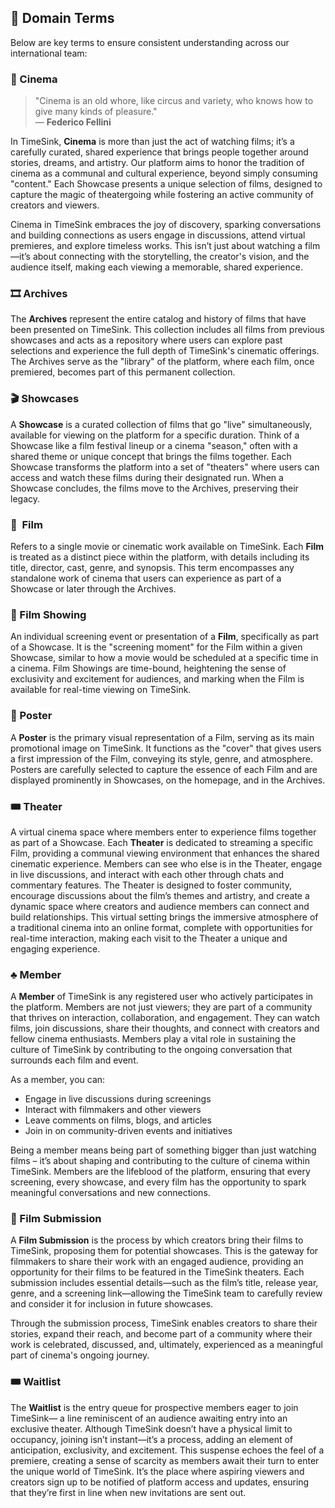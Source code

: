 ## 📖 Domain Terms

Below are key terms to ensure consistent understanding across our international team:

### 🎥 Cinema

> "Cinema is an old whore, like circus and variety, who knows how to give many kinds of pleasure."  
> — **Federico Fellini**

In TimeSink, **Cinema** is more than just the act of watching films; it’s a carefully curated, shared experience that brings people together around stories, dreams, and artistry. Our platform aims to honor the tradition of cinema as a communal and cultural experience, beyond simply consuming "content." Each Showcase presents a unique selection of films, designed to capture the magic of theatergoing while fostering an active community of creators and viewers.

Cinema in TimeSink embraces the joy of discovery, sparking conversations and building connections as users engage in discussions, attend virtual premieres, and explore timeless works. This isn’t just about watching a film—it’s about connecting with the storytelling, the creator's vision, and the audience itself, making each viewing a memorable, shared experience.

### 🎞 Archives

The **Archives** represent the entire catalog and history of films that have been presented on TimeSink. This collection includes all films from previous showcases and acts as a repository where users can explore past selections and experience the full depth of TimeSink's cinematic offerings. The Archives serve as the "library" of the platform, where each film, once premiered, becomes part of this permanent collection.

### 🎬 Showcases

A **Showcase** is a curated collection of films that go "live" simultaneously, available for viewing on the platform for a specific duration. Think of a Showcase like a film festival lineup or a cinema "season," often with a shared theme or unique concept that brings the films together. Each Showcase transforms the platform into a set of "theaters" where users can access and watch these films during their designated run. When a Showcase concludes, the films move to the Archives, preserving their legacy.

### 🎥 ️ Film

Refers to a single movie or cinematic work available on TimeSink. Each **Film** is treated as a distinct piece within the platform, with details including its title, director, cast, genre, and synopsis. This term encompasses any standalone work of cinema that users can experience as part of a Showcase or later through the Archives.

### 🍿 Film Showing

An individual screening event or presentation of a **Film**, specifically as part of a Showcase. It is the "screening moment" for the Film within a given Showcase, similar to how a movie would be scheduled at a specific time in a cinema. Film Showings are time-bound, heightening the sense of exclusivity and excitement for audiences, and marking when the Film is available for real-time viewing on TimeSink.

### 🎨 Poster

A **Poster** is the primary visual representation of a Film, serving as its main promotional image on TimeSink. It functions as the "cover" that gives users a first impression of the Film, conveying its style, genre, and atmosphere. Posters are carefully selected to capture the essence of each Film and are displayed prominently in Showcases, on the homepage, and in the Archives.

### 🎟️ Theater

A virtual cinema space where members enter to experience films together as part of a Showcase. Each **Theater** is dedicated to streaming a specific Film, providing a communal viewing environment that enhances the shared cinematic experience. Members can see who else is in the Theater, engage in live discussions, and interact with each other through chats and commentary features. The Theater is designed to foster community, encourage discussions about the film’s themes and artistry, and create a dynamic space where creators and audience members can connect and build relationships. This virtual setting brings the immersive atmosphere of a traditional cinema into an online format, complete with opportunities for real-time interaction, making each visit to the Theater a unique and engaging experience.

### ♣️ Member

A **Member** of TimeSink is any registered user who actively participates in the platform. Members are not just viewers; they are part of a community that thrives on interaction, collaboration, and engagement. They can watch films, join discussions, share their thoughts, and connect with creators and fellow cinema enthusiasts. Members play a vital role in sustaining the culture of TimeSink by contributing to the ongoing conversation that surrounds each film and event.

As a member, you can:

- Engage in live discussions during screenings
- Interact with filmmakers and other viewers
- Leave comments on films, blogs, and articles
- Join in on community-driven events and initiatives

Being a member means being part of something bigger than just watching films – it’s about shaping and contributing to the culture of cinema within TimeSink. Members are the lifeblood of the platform, ensuring that every screening, every showcase, and every film has the opportunity to spark meaningful conversations and new connections.

### 📼 Film Submission

A **Film Submission** is the process by which creators bring their films to TimeSink, proposing them for potential showcases. This is the gateway for filmmakers to share their work with an engaged audience, providing an opportunity for their films to be featured in the TimeSink theaters. Each submission includes essential details—such as the film’s title, release year, genre, and a screening link—allowing the TimeSink team to carefully review and consider it for inclusion in future showcases.

Through the submission process, TimeSink enables creators to share their stories, expand their reach, and become part of a community where their work is celebrated, discussed, and, ultimately, experienced as a meaningful part of cinema's ongoing journey.

### 🎟️ Waitlist

The **Waitlist** is the entry queue for prospective members eager to join TimeSink— a line reminiscent of an audience awaiting entry into an exclusive theater.
Although TimeSink doesn’t have a physical limit to occupancy, joining isn’t instant—it’s a process, adding an element of anticipation, exclusivity, and excitement.
This suspense echoes the feel of a premiere, creating a sense of scarcity as members await their turn to enter the unique world of TimeSink.
It’s the place where aspiring viewers and creators sign up to be notified of platform access and updates, ensuring that they’re first in line when new invitations are sent out.
